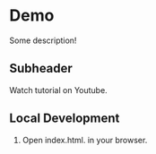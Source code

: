 # Demo 

Some description!

## Subheader

Watch tutorial on Youtube. 

## Local Development 

1. Open index.html. in your browser.